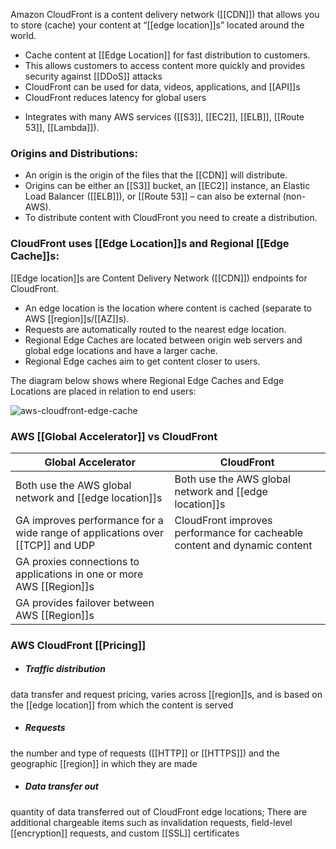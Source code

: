 Amazon CloudFront is a content delivery network ([[CDN]]) that allows you to store (cache) your content at “[[edge location]]s” located around the world. 

*   Cache content at [[Edge Location]] for fast distribution to customers.
*   This allows customers to access content more quickly and provides security against [[DDoS]] attacks
*   CloudFront can be used for data, videos, applications, and [[API]]s
*   CloudFront reduces latency for global users
-   Integrates with many AWS services ([[S3]], [[EC2]], [[ELB]], [[Route 53]], [[Lambda]]).

### Origins and Distributions:

-   An origin is the origin of the files that the [[CDN]] will distribute.
-   Origins can be either an [[S3]] bucket, an [[EC2]] instance, an Elastic Load Balancer ([[ELB]]), or [[Route 53]] – can also be external (non-AWS).
-   To distribute content with CloudFront you need to create a distribution.

### CloudFront uses [[Edge Location]]s and Regional [[Edge Cache]]s:

[[Edge location]]s are Content Delivery Network ([[CDN]]) endpoints for CloudFront.

-   An edge location is the location where content is cached (separate to AWS [[region]]s/[[AZ]]s).
-   Requests are automatically routed to the nearest edge location.
-   Regional Edge Caches are located between origin web servers and global edge locations and have a larger cache.
-   Regional Edge caches aim to get content closer to users.

The diagram below shows where Regional Edge Caches and Edge Locations are placed in relation to end users:

![aws-cloudfront-edge-cache](https://digitalcloud.training/wp-content/uploads/2022/02/aws-cloudfront-edge-cache-1.png)

### AWS [[Global Accelerator]] vs CloudFront

| Global Accelerator | CloudFront |
| ------------------- | ------------ |
| Both use the AWS global network and [[edge location]]s | Both use the AWS global network and [[edge location]]s|
|GA improves performance for a wide range of applications over [[TCP]] and UDP| CloudFront improves performance for cacheable content and dynamic content| 
| GA proxies connections to applications in one or more AWS [[Region]]s| |
| GA provides failover between AWS [[Region]]s | |

### AWS CloudFront [[Pricing]]

* ##### Traffic distribution
data transfer and request pricing, varies across [[region]]s, and is based on the [[edge location]] from which the content is served

* ##### Requests
the number and type of requests ([[HTTP]] or [[HTTPS]]) and the geographic [[region]] in which they are made

* ##### Data transfer out
quantity of data transferred out of CloudFront edge locations;
There are additional chargeable items such as invalidation requests, field-level [[encryption]] requests, and custom [[SSL]] certificates